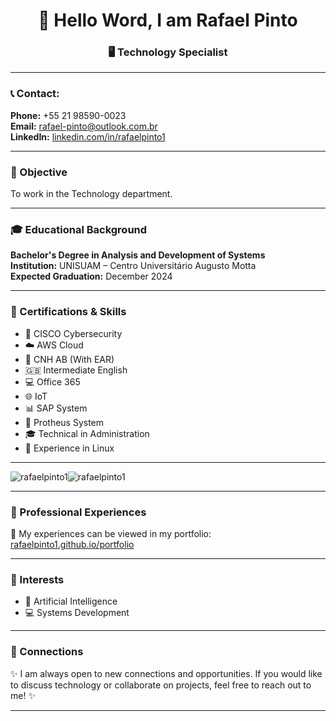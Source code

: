 <h1 align="center">👋 Hello Word, I am Rafael Pinto</h1>
<h3 align="center">🖥️ Technology Specialist</h3>

---

<h3 align="left">📞 Contact:</h3>
<p>
  <strong>Phone:</strong> +55 21 98590-0023<br>
  <strong>Email:</strong> <a href="mailto:rafael-pinto@outlook.com.br">rafael-pinto@outlook.com.br</a><br>
  <strong>LinkedIn:</strong> <a href="https://linkedin.com/in/rafaelpinto1">linkedin.com/in/rafaelpinto1</a>
</p>

---

<h3>🎯 Objective</h3>
<p>To work in the Technology department.</p>

---

<h3>🎓 Educational Background</h3>
<p>
  <strong>Bachelor's Degree in Analysis and Development of Systems</strong><br>
  <strong>Institution:</strong> UNISUAM – Centro Universitário Augusto Motta<br>
  <strong>Expected Graduation:</strong> December 2024
</p>

---

<h3>📜 Certifications & Skills</h3>
<ul>
  <li>🔐 CISCO Cybersecurity</li>
  <li>☁️ AWS Cloud</li>
  <li>🚗 CNH AB (With EAR)</li>
  <li>🇬🇧 Intermediate English</li>
  <li>💻 Office 365</li>
  <li>🌐 IoT</li>
  <li>📊 SAP System</li>
  <li>📑 Protheus System</li>
  <li>🎓 Technical in Administration</li>
  <li>🐧 Experience in Linux</li>
</ul>

---

<p>
 <img align="center" src="https://github-readme-stats.vercel.app/api?username=rafaelpinto1&show_icons=true&theme=radical&bg_color=0d1117&hide_border=true&locale=en" alt="rafaelpinto1"/><img align="center" src="https://github-readme-stats.vercel.app/api/top-langs?username=rafaelpinto1&show_icons=true&theme=radical&bg_color=0d1117&hide_border=true&locale=en&layout=compact" alt="rafaelpinto1" />
</p>

---

<h3>📂 Professional Experiences</h3>
<p>💼 My experiences can be viewed in my portfolio: <a href="https://rafaelpinto1.github.io/portfolio/">rafaelpinto1.github.io/portfolio</a></p>

---

<h3>🌱 Interests</h3>
<ul>
  <li>🤖 Artificial Intelligence</li>
  <li>💻 Systems Development</li>
</ul>

---

<h3>🔗 Connections</h3>
<p>✨ I am always open to new connections and opportunities. If you would like to discuss technology or collaborate on projects, feel free to reach out to me! ✨</p>

---

